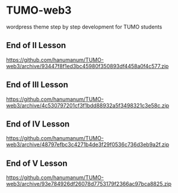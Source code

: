 # TUMO-web3

wordpress theme step by step development for TUMO students

## End of II Lesson

https://github.com/hanumanum/TUMO-web3/archive/93447f8f1ed3bc45980f350893df4458a0f4c577.zip


## End of III Lesson
https://github.com/hanumanum/TUMO-web3/archive/4c530797201cf3f1bdd88932a5f3498321c3e58c.zip

## End of IV Lesson
https://github.com/hanumanum/TUMO-web3/archive/48797efbc3c4271b4de3f29f0536c736d3eb9a2f.zip

## End of V Lesson
https://github.com/hanumanum/TUMO-web3/archive/93e784926df26078d7753179f2366ac97bca8825.zip




